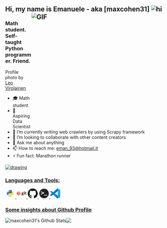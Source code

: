 ## Hi, my name is Emanuele - aka [maxcohen31] <img src="https://user-images.githubusercontent.com/1303154/88677602-1635ba80-d120-11ea-84d8-d263ba5fc3c0.gif" width="28px" alt="hi"><img align="right" alt="GIF" width="420" height="360" src="https://media1.tenor.com/images/cd37fa49c983ac905df0016fd5b6a2ee/tenor.gif" /></center>

### Math student. Self-taught Python programmer. Friend. 
Profile photo by [Leo Virolainen](https://www.artstation.com/leopaulartur)

- 🎓 Math student
- 🔭 Aspiring Data Scientist                                                      
- 🌱 I’m currently writing web crawlers by using Scrapy framework
- 👯 I’m looking to collaborate with other content creators
- 💬 Ask me about anything                                                                  
- 📫 How to reach me: eman_93@hotmail.it                    
- ⚡ Fun fact: Marathon runner

<a href="https://www.kaggle.com/maxcohen31"><img src="https://res.cloudinary.com/importdata/image/upload/v1595012924/kaggle_ksaktb.png" alt="drawing" width="75"/>  

### Languages and Tools:
<img height="32" width="32" src="https://raw.githubusercontent.com/github/explore/80688e429a7d4ef2fca1e82350fe8e3517d3494d/topics/python/python.png" />  <img height="32" width="32" src="https://raw.githubusercontent.com/github/explore/80688e429a7d4ef2fca1e82350fe8e3517d3494d/topics/git/git.png" /> <img height="32" width="32" src="https://raw.githubusercontent.com/github/explore/78df643247d429f6cc873026c0622819ad797942/topics/github/github.png" /> 
<img height="32" width="32" src="https://raw.githubusercontent.com/github/explore/80688e429a7d4ef2fca1e82350fe8e3517d3494d/topics/terminal/terminal.png" />
<img height="32" width="32" src="https://raw.githubusercontent.com/github/explore/80688e429a7d4ef2fca1e82350fe8e3517d3494d/topics/visual-studio-code/visual-studio-code.png" />



### Some insights about Github Profile
<img align='left' alt="maxcohen31's Github Stats" src='https://github-readme-stats.vercel.app/api?username=maxcohen31&show_icons=true&theme=tokyonight' />
<img src="https://github-readme-stats.vercel.app/api/top-langs/?username=maxcohen31&theme=tokyonight" />

